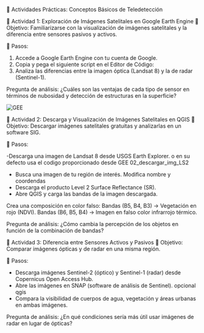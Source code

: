 🔬 Actividades Prácticas: Conceptos Básicos de Teledetección

📌 Actividad 1: Exploración de Imágenes Satelitales en Google Earth Engine
📍 Objetivo: Familiarizarse con la visualización de imágenes satelitales y la diferencia entre sensores pasivos y activos.

🔹 Pasos:

 1. Accede a Google Earth Engine con tu cuenta de Google.
 2. Copia y pega el siguiente script en el Editor de Código:
 3. Analiza las diferencias entre la imagen óptica (Landsat 8) y la de radar (Sentinel-1).

Pregunta de análisis: ¿Cuáles son las ventajas de cada tipo de sensor en términos de nubosidad y detección de estructuras en la superficie?


![GEE](https://github.com/user-attachments/assets/400396d9-2fd1-4189-a81a-0d8b55acb844)


📌 Actividad 2: Descarga y Visualización de Imágenes Satelitales en QGIS
📍 Objetivo: Descargar imágenes satelitales gratuitas y analizarlas en un software SIG.

🔹 Pasos:

-Descarga una imagen de Landsat 8 desde USGS Earth Explorer. o en su defecto usa el codigo proporcionado desde GEE 02_descargar_img_LS2
- Busca una imagen de tu región de interés. Modifica nombre y coordendas
- Descarga el producto Level 2 Surface Reflectance (SR).
- Abre QGIS y carga las bandas de la imagen descargada.

Crea una composición en color falso: 
Bandas (B5, B4, B3) → Vegetación en rojo (NDVI). 
Bandas (B6, B5, B4) → Imagen en falso color infrarrojo térmico. 

Pregunta de análisis: ¿Cómo cambia la percepción de los objetos en función de la combinación de bandas?


📌 Actividad 3: Diferencia entre Sensores Activos y Pasivos
📍 Objetivo: Comparar imágenes ópticas y de radar en una misma región.

🔹 Pasos:

- Descarga imágenes Sentinel-2 (óptico) y Sentinel-1 (radar) desde Copernicus Open Access Hub.
- Abre las imágenes en SNAP (software de análisis de Sentinel). opcional qgis
- Compara la visibilidad de cuerpos de agua, vegetación y áreas urbanas en ambas imágenes.
  
Pregunta de análisis: ¿En qué condiciones sería más útil usar imágenes de radar en lugar de ópticas?
